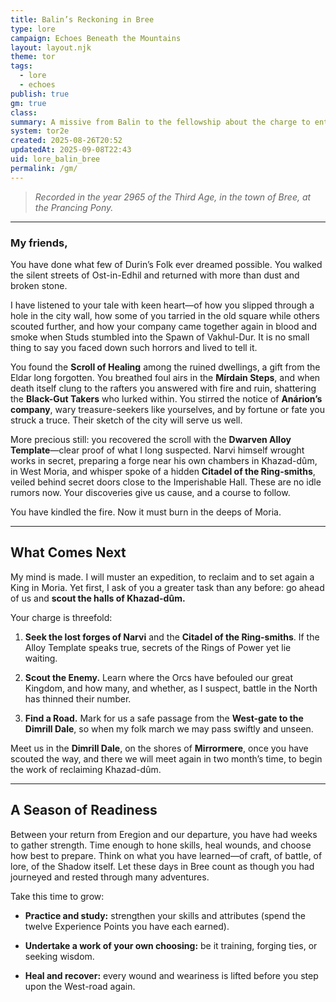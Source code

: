 ```yaml
---
title: Balin’s Reckoning in Bree
type: lore
campaign: Echoes Beneath the Mountains
layout: layout.njk
theme: tor
tags:
  - lore
  - echoes
publish: true
gm: true
class:
summary: A missive from Balin to the fellowship about the charge to enter Moria
system: tor2e
created: 2025-08-26T20:52
updatedAt: 2025-09-08T22:43
uid: lore_balin_bree
permalink: /gm/
---
```


> *Recorded in the year 2965 of the Third Age, in the town of Bree, at the Prancing Pony.*

---

### My friends,

You have done what few of Durin’s Folk ever dreamed possible. You walked the silent streets of Ost-in-Edhil and returned with more than dust and broken stone. 

I have listened to your tale with keen heart—of how you slipped through a hole in the city wall, how some of you tarried in the old square while others scouted further, and how your company came together again in blood and smoke when Studs stumbled into the Spawn of Vakhul-Dur. It is no small thing to say you faced down such horrors and lived to tell it. 

You found the **Scroll of Healing** among the ruined dwellings, a gift from the Eldar long forgotten. You breathed foul airs in the **Mírdain Steps**, and when death itself clung to the rafters you answered with fire and ruin, shattering the **Black-Gut Takers** who lurked within. You stirred the notice of **Anárion’s company**, wary treasure-seekers like yourselves, and by fortune or fate you struck a truce. Their sketch of the city will serve us well. 

More precious still: you recovered the scroll with the **Dwarven Alloy Template**—clear proof of what I long suspected. Narvi himself wrought works in secret, preparing a forge near his own chambers in Khazad-dûm, in West Moria, and whisper spoke of a hidden **Citadel of the Ring-smiths**, veiled behind secret doors close to the Imperishable Hall. These are no idle rumors now. Your discoveries give us cause, and a course to follow. 

You have kindled the fire. Now it must burn in the deeps of Moria. 

---

## What Comes Next

My mind is made. I will muster an expedition, to reclaim and to set again a King in Moria. Yet first, I ask of you a greater task than any before: go ahead of us and **scout the halls of Khazad-dûm.** 

Your charge is threefold: 

1. **Seek the lost forges of Narvi** and the **Citadel of the Ring-smiths**. If the Alloy Template speaks true, secrets of the Rings of Power yet lie waiting. 

2. **Scout the Enemy.** Learn where the Orcs have befouled our great Kingdom, and how many, and whether, as I suspect, battle in the North has thinned their number. 

3. **Find a Road.** Mark for us a safe passage from the **West-gate to the Dimrill Dale**, so when my folk march we may pass swiftly and unseen. 

Meet us in the **Dimrill Dale**, on the shores of **Mirrormere**, once you have scouted the way, and there we will meet again in two month’s time, to begin the work of reclaiming Khazad-dûm. 

---

## A Season of Readiness

Between your return from Eregion and our departure, you have had weeks to gather strength. Time enough to hone skills, heal wounds, and choose how best to prepare. Think on what you have learned—of craft, of battle, of lore, of the Shadow itself. Let these days in Bree count as though you had journeyed and rested through many adventures. 

Take this time to grow: 

- **Practice and study:** strengthen your skills and attributes (spend the twelve Experience Points you have each earned). 

- **Undertake a work of your own choosing:** be it training, forging ties, or seeking wisdom. 

- **Heal and recover:** every wound and weariness is lifted before you step upon the West-road again.